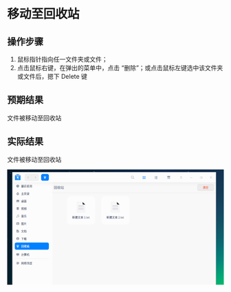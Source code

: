 # 移动至回收站

## 操作步骤

1. 鼠标指针指向任一文件夹或文件；
2. 点击鼠标右键，在弹出的菜单中，点击 “删除”；或点击鼠标左键选中该文件夹或文件后，摁下 Delete 键

## 预期结果

文件被移动至回收站

## 实际结果

文件被移动至回收站

![移动至回收站.png](../img/移动至回收站.png)
